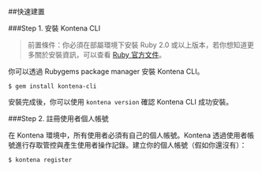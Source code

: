 ##快速建置

###Step 1. 安裝 Kontena CLI
> 前置條件：你必須在部屬環境下安裝 Ruby 2.0 或以上版本，若你想知道更多關於安裝資訊，可以查看 [Ruby 官方文件](https://www.ruby-lang.org/en/documentation/installation/)。

你可以透過 Rubygems package manager 安裝 Kontena CLI。

```
$ gem install kontena-cli
```

安裝完成後，你可以使用 `kontena version` 確認 Kontena CLI 成功安裝。

###Step 2. 註冊使用者個人帳號

在 Kontena 環境中，所有使用者必須有自己的個人帳號。Kontena 透過使用者帳號進行存取管控與產生使用者操作記錄。建立你的個人帳號（假如你還沒有）：

```
$ kontena register
```

